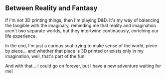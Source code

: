 ## Between Reality and Fantasy

If I'm not 3D printing things, then I'm playing D&D.
It's my way of balancing the tangible with the imaginary, reminding me that reality and imagination aren't two separate worlds, but they intertwine continuously, enriching our life experience.

In the end, I'm just a curious soul trying to make sense of the world, piece by piece... and whether that piece is 3D printed or exists only in my imagination, well, that's part of the fun!

And with that... I could go on forever, but I have a new adventure waiting for me!